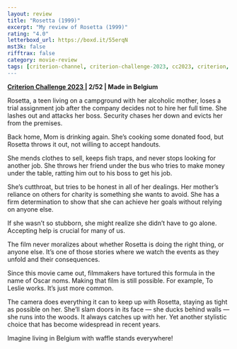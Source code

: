```yaml
---
layout: review
title: "Rosetta (1999)"
excerpt: "My review of Rosetta (1999)"
rating: "4.0"
letterboxd_url: https://boxd.it/55erqN
mst3k: false
rifftrax: false
category: movie-review
tags: [criterion-channel, criterion-challenge-2023, cc2023, criterion, palme-d'or-winner]
---
```


<b><a href="https://boxd.it/pXW6q/detail" title="Criterion Challenge 2023 " target="_blank" rel="noopener">Criterion Challenge 2023 </a>| 2/52 | Made in Belgium</b>

Rosetta, a teen living on a campground with her alcoholic mother, loses a trial assignment job after the company decides not to hire her full time. She lashes out and attacks her boss. Security chases her down and evicts her from the premises.

Back home, Mom is drinking again. She’s cooking some donated food, but Rosetta throws it out, not willing to accept handouts.

She mends clothes to sell, keeps fish traps, and never stops looking for another job. She throws her friend under the bus who tries to make money under the table, ratting him out to his boss to get his job.

She’s cutthroat, but tries to be honest in all of her dealings. Her mother’s reliance on others for charity is something she wants to avoid. She has a firm determination to show that she can achieve her goals without relying on anyone else.

If she wasn’t so stubborn, she might realize she didn’t have to go alone. Accepting help is crucial for many of us.

The film never moralizes about whether Rosetta is doing the right thing, or anyone else. It’s one of those stories where we watch the events as they unfold and their consequences.

Since this movie came out, filmmakers have tortured this formula in the name of Oscar noms. Making that film is still possible. For example, To Leslie works. It’s just more common.

The camera does everything it can to keep up with Rosetta, staying as tight as possible on her. She’ll slam doors in its face — she ducks behind walls — she runs into the woods. It always catches up with her. Yet another stylistic choice that has become widespread in recent years.

Imagine living in Belgium with waffle stands everywhere!
